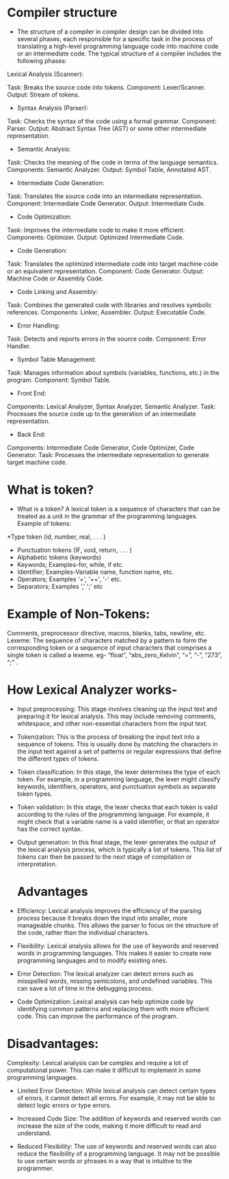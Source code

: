 # Compiler structure
* The structure of a compiler in compiler design can be divided into several phases, each responsible for a specific task in the process of translating a high-level programming language code into machine code or an intermediate code. The typical structure of a compiler includes the following phases:

Lexical Analysis (Scanner):

Task: Breaks the source code into tokens.
Component: Lexer/Scanner.
Output: Stream of tokens.
* Syntax Analysis (Parser):

Task: Checks the syntax of the code using a formal grammar.
Component: Parser.
Output: Abstract Syntax Tree (AST) or some other intermediate representation.
* Semantic Analysis:

Task: Checks the meaning of the code in terms of the language semantics.
Components: Semantic Analyzer.
Output: Symbol Table, Annotated AST.
* Intermediate Code Generation:

Task: Translates the source code into an intermediate representation.
Component: Intermediate Code Generator.
Output: Intermediate Code.
* Code Optimization:

Task: Improves the intermediate code to make it more efficient.
Components: Optimizer.
Output: Optimized Intermediate Code.
* Code Generation:

Task: Translates the optimized intermediate code into target machine code or an equivalent representation.
Component: Code Generator.
Output: Machine Code or Assembly Code.
* Code Linking and Assembly:

Task: Combines the generated code with libraries and resolves symbolic references.
Components: Linker, Assembler.
Output: Executable Code.
* Error Handling:

Task: Detects and reports errors in the source code.
Component: Error Handler.
* Symbol Table Management:

Task: Manages information about symbols (variables, functions, etc.) in the program.
Component: Symbol Table.
* Front End:

Components: Lexical Analyzer, Syntax Analyzer, Semantic Analyzer.
Task: Processes the source code up to the generation of an intermediate representation.
* Back End:

Components: Intermediate Code Generator, Code Optimizer, Code Generator.
Task: Processes the intermediate representation to generate target machine code.
# What is token?
* What is a token? A lexical token is a sequence of characters that can be treated as a unit in the grammar of the programming languages. Example of tokens:

*Type token (id, number, real, . . . )
* Punctuation tokens (IF, void, return, . . . )
* Alphabetic tokens (keywords)
* Keywords; Examples-for, while, if etc.
* Identifier; Examples-Variable name, function name, etc.
* Operators; Examples '+', '++', '-' etc.
* Separators; Examples ',' ';' etc
# Example of Non-Tokens:

Comments, preprocessor directive, macros, blanks, tabs, newline, etc.
Lexeme: The sequence of characters matched by a pattern to form the corresponding token or a sequence of input characters that comprises a single token is called a lexeme. eg- “float”, “abs_zero_Kelvin”, “=”, “-”, “273”, “;” . 
#  How Lexical Analyzer works-

* Input preprocessing: This stage involves cleaning up the input text and preparing it for lexical analysis. This may include removing comments, whitespace, and other non-essential characters from the input text.
* Tokenization: This is the process of breaking the input text into a sequence of tokens. This is usually done by matching the characters in the input text against a set of patterns or regular expressions that define the different types of tokens.
* Token classification: In this stage, the lexer determines the type of each token. For example, in a programming language, the lexer might classify keywords, identifiers, operators, and punctuation symbols as separate token types.
* Token validation: In this stage, the lexer checks that each token is valid according to the rules of the programming language. For example, it might check that a variable name is a valid identifier, or that an operator has the correct syntax.
* Output generation: In this final stage, the lexer generates the output of the lexical analysis process, which is typically a list of tokens. This list of tokens can then be passed to the next stage of compilation or interpretation.
  # Advantages
* Efficiency: Lexical analysis improves the efficiency of the parsing process because it breaks down the input into smaller, more manageable chunks. This allows the parser to focus on the structure of the code, rather than the individual characters.

* Flexibility: Lexical analysis allows for the use of keywords and reserved words in programming languages. This makes it easier to create new programming languages and to modify existing ones.

* Error Detection: The lexical analyzer can detect errors such as misspelled words, missing semicolons, and undefined variables. This can save a lot of time in the debugging process.

* Code Optimization: Lexical analysis can help optimize code by identifying common patterns and replacing them with more efficient code. This can improve the performance of the program.

# Disadvantages:
Complexity: Lexical analysis can be complex and require a lot of computational power. This can make it difficult to implement in some programming languages.

* Limited Error Detection: While lexical analysis can detect certain types of errors, it cannot detect all errors. For example, it may not be able to detect logic errors or type errors.

* Increased Code Size: The addition of keywords and reserved words can increase the size of the code, making it more difficult to read and understand.

* Reduced Flexibility: The use of keywords and reserved words can also reduce the flexibility of a programming language. It may not be possible to use certain words or phrases in a way that is intuitive to the programmer.





